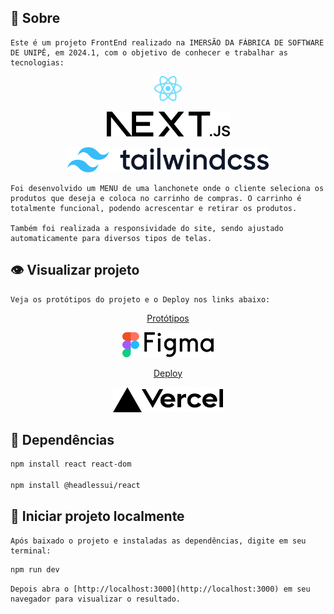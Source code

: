 
## 📘 Sobre
    Este é um projeto FrontEnd realizado na IMERSÃO DA FÁBRICA DE SOFTWARE DE UNIPÊ, em 2024.1, com o objetivo de conhecer e trabalhar as tecnologias:
<div align="center">
    <a href="https://react.dev/"></p><img height="40px" src="./public/React-icon.svg"></p></a>
    <a href="https://nextjs.org/"><img height="40px" src="./public/next.svg"></p></a>
    <a href="https://tailwindcss.com/"><img height="40px" src="./public/tailwindcss.svg"></p></a>
</div>

    Foi desenvolvido um MENU de uma lanchonete onde o cliente seleciona os produtos que deseja e coloca no carrinho de compras. O carrinho é totalmente funcional, podendo acrescentar e retirar os produtos.

    Também foi realizada a responsividade do site, sendo ajustado automaticamente para diversos tipos de telas.

## 👁️ Visualizar projeto
    Veja os protótipos do projeto e o Deploy nos links abaixo:

<div align="center">
    <a href="https://www.figma.com/file/sdXDv5Pi6qCDBW2Ui9gWD6/Restaurant---Sujeito-Programador-(Community)?type=design&node-id=0-1&mode=design&t=A6gYxnhBlBP4smSv-0">
        <p>Protótipos</p>
        <img height="40px" src="./public/figma.svg">
        </p>
    </a>
    <a href="https://projeto-menu-carrinho-compras.vercel.app/">
        <p>Deploy</p>
        <img height="40px" src="./public/vercel.svg">
        </p>
    </a>
</div>

## 🔑 Dependências

```bash
npm install react react-dom

npm install @headlessui/react
```

## 🏁 Iniciar projeto localmente

    Após baixado o projeto e instaladas as dependências, digite em seu terminal:
```bash
npm run dev
```
    Depois abra o [http://localhost:3000](http://localhost:3000) em seu navegador para visualizar o resultado.

